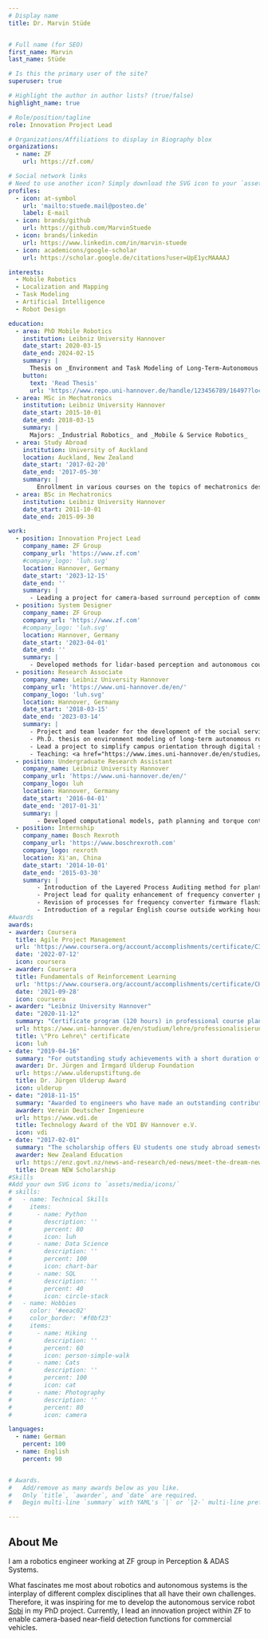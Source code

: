 ```yaml
---
# Display name
title: Dr. Marvin Stüde


# Full name (for SEO)
first_name: Marvin
last_name: Stüde

# Is this the primary user of the site?
superuser: true

# Highlight the author in author lists? (true/false)
highlight_name: true

# Role/position/tagline
role: Innovation Project Lead

# Organizations/Affiliations to display in Biography blox
organizations:
  - name: ZF
    url: https://zf.com/

# Social network links
# Need to use another icon? Simply download the SVG icon to your `assets/media/icons/` folder.
profiles:
  - icon: at-symbol
    url: 'mailto:stuede.mail@posteo.de'
    label: E-mail
  - icon: brands/github
    url: https://github.com/MarvinStuede
  - icon: brands/linkedin
    url: https://www.linkedin.com/in/marvin-stuede
  - icon: academicons/google-scholar
    url: https://scholar.google.de/citations?user=UpE1ycMAAAAJ

interests:
  - Mobile Robotics
  - Localization and Mapping
  - Task Modeling
  - Artificial Intelligence
  - Robot Design

education:
  - area: PhD Mobile Robotics
    institution: Leibniz University Hannover
    date_start: 2020-03-15
    date_end: 2024-02-15
    summary: |
      Thesis on _Environment and Task Modeling of Long-Term-Autonomous Service Robots_. Presented papers at 5 IEEE conferences.
    button:
      text: 'Read Thesis'
      url: 'https://www.repo.uni-hannover.de/handle/123456789/16497?locale-attribute=en'
  - area: MSc in Mechatronics
    institution: Leibniz University Hannover
    date_start: 2015-10-01
    date_end: 2018-03-15
    summary: |
      Majors: _Industrial Robotics_ and _Mobile & Service Robotics_
  - area: Study Abroad
    institution: University of Auckland
    location: Auckland, New Zealand
    date_start: '2017-02-20'
    date_end: '2017-05-30'
    summary: |
        Enrollment in various courses on the topics of mechatronics design, mobile robot path planning and science innovation
  - area: BSc in Mechatronics
    institution: Leibniz University Hannover
    date_start: 2011-10-01
    date_end: 2015-09-30

work:
  - position: Innovation Project Lead
    company_name: ZF Group
    company_url: 'https://www.zf.com'
    #company_logo: 'luh.svg'
    location: Hannover, Germany
    date_start: '2023-12-15'
    date_end: ''
    summary: |
      - Leading a project for camera-based surround perception of commercial vehicles
  - position: System Designer
    company_name: ZF Group
    company_url: 'https://www.zf.com'
    #company_logo: 'luh.svg'
    location: Hannover, Germany
    date_start: '2023-04-01'
    date_end: ''
    summary: |
      - Developed methods for lidar-based perception and autonomous coupling of semi-trailers as part of the <a href="https://www.safe20.de/index.php">SAFE20 project</a>
  - position: Research Associate
    company_name: Leibniz University Hannover
    company_url: 'https://www.uni-hannover.de/en/'
    company_logo: 'luh.svg'
    location: Hannover, Germany
    date_start: '2018-03-15'
    date_end: '2023-03-14'
    summary: |
      - Project and team leader for the development of the social service robot Sobi[Sobi]({{< relref "/project/sobi" >}}) for long-term autonomous info-terminal and guiding services.
      - Ph.D. thesis on environment modeling of long-term autonomous robots with a special focus on SLAM, stochastic modeling of crowds and subsequent task execution.
      - Lead a project to simplify campus orientation through digital signage and robotic orientation systems.
      - Teaching: <a href="https://www.imes.uni-hannover.de/en/studies/master-lectures/robotchallenge/">RobotChallenge</a> and <a href="https://www.imes.uni-hannover.de/en/studies/master-lectures/robotics-i/">Robotics I</a>.
  - position: Undergraduate Research Assistant
    company_name: Leibniz University Hannover
    company_url: 'https://www.uni-hannover.de/en/'
    company_logo: luh
    location: Hannover, Germany
    date_start: '2016-04-01'
    date_end: '2017-01-31'
    summary: |
        - Developed computational models, path planning and torque control algorithms for parallel robots, cobots and mobile manipulators (e.g. KUKA KMR iiwa, KUKA iiwa, KUKA youBot, Franka Emika Panda, Codian Delta Robot)
  - position: Internship
    company_name: Bosch Rexroth
    company_url: 'https://www.boschrexroth.com'
    company_logo: rexroth
    location: Xi'an, China
    date_start: '2014-10-01'
    date_end: '2015-03-30'
    summary: |
        - Introduction of the Layered Process Auditing method for plant-wide production auditing
        - Project lead for quality enhancement of frequency converter production
        - Revision of processes for frequency converter firmware flashing to reduce scrap quantity
        - Introduction of a regular English course outside working hours for the staff on a voluntary basis
#Awards
awards:
- awarder: Coursera
  title: Agile Project Management
  url: 'https://www.coursera.org/account/accomplishments/certificate/C3WN7XSJ9LFN'
  date: '2022-07-12'
  icon: coursera
- awarder: Coursera
  title: Fundamentals of Reinforcement Learning
  url: 'https://www.coursera.org/account/accomplishments/certificate/CH6KA3BDNJVM'
  date: '2021-09-28'
  icon: coursera
- awarder: "Leibniz University Hannover"
  date: "2020-11-12"
  summary: "Certificate program (120 hours) in professional course planning and student advising/assessment."
  url: https://www.uni-hannover.de/en/studium/lehre/professionalisierung-und-netzwerk/weiterbildung/pro-lehre
  title: \"Pro Lehre\" certificate
  icon: luh
- date: "2019-04-16"
  summary: "For outstanding study achievements with a short duration of study."
  awarder: Dr. Jürgen and Irmgard Ulderup Foundation
  url: https://www.ulderupstiftung.de
  title: Dr. Jürgen Ulderup Award
  icon: ulderup
- date: "2018-11-15"
  summary: "Awarded to engineers who have made an outstanding contribution to solving technical problems."
  awarder: Verein Deutscher Ingenieure
  url: https://www.vdi.de
  title: Technology Award of the VDI BV Hannover e.V.
  icon: vdi
- date: "2017-02-01"
  summary: "The scholarship offers EU students one study abroad semester in New Zealand."
  awarder: New Zealand Education
  url: https://enz.govt.nz/news-and-research/ed-news/meet-the-dream-new-scholarship-winners/
  title: Dream NEW Scholarship
#Skills
#Add your own SVG icons to `assets/media/icons/`
# skills:
#   - name: Technical Skills
#     items:
#       - name: Python
#         description: ''
#         percent: 80
#         icon: luh
#       - name: Data Science
#         description: ''
#         percent: 100
#         icon: chart-bar
#       - name: SQL
#         description: ''
#         percent: 40
#         icon: circle-stack
#   - name: Hobbies
#     color: '#eeac02'
#     color_border: '#f0bf23'
#     items:
#       - name: Hiking
#         description: ''
#         percent: 60
#         icon: person-simple-walk
#       - name: Cats
#         description: ''
#         percent: 100
#         icon: cat
#       - name: Photography
#         description: ''
#         percent: 80
#         icon: camera

languages:
  - name: German
    percent: 100
  - name: English
    percent: 90


# Awards.
#   Add/remove as many awards below as you like.
#   Only `title`, `awarder`, and `date` are required.
#   Begin multi-line `summary` with YAML's `|` or `|2-` multi-line prefix and indent 2 spaces below.

---
```


## About Me

I am a robotics engineer working at ZF group in Perception & ADAS Systems.

What fascinates me most about robotics and autonomous systems is the interplay of different complex disciplines that all have their own challenges. Therefore, it was inspiring for me to develop the autonomous service robot [Sobi](/project/sobi/) in my PhD project.
Currently, I lead an innovation project within ZF to enable camera-based near-field detection functions for commercial vehicles.
